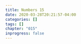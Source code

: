 ```yaml
---
title: Numbers 15
date: 2020-03-28T20:21:57-04:00
categories: []
tags: []
chapter: "015"
inprogress: false
---
```


